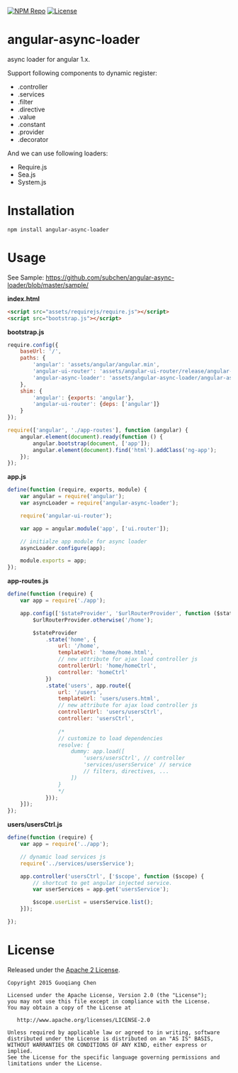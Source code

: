 [![NPM Repo](https://img.shields.io/npm/v/angular-async-loader.svg)](https://www.npmjs.com/package/angular-async-loader)
[![License](http://img.shields.io/badge/License-Apache_2-red.svg?style=flat)](http://www.apache.org/licenses/LICENSE-2.0)

# angular-async-loader

async loader for angular 1.x.

Support following components to dynamic register:

* .controller
* .services
* .filter
* .directive
* .value
* .constant
* .provider
* .decorator

And we can use following loaders:

* Require.js
* Sea.js
* System.js


# Installation

```shell
npm install angular-async-loader
```

# Usage

See Sample: https://github.com/subchen/angular-async-loader/blob/master/sample/

**index.html**

```html
<script src="assets/requirejs/require.js"></script>
<script src="bootstrap.js"></script>
```

**bootstrap.js**

```js
require.config({
    baseUrl: '/',
    paths: {
        'angular': 'assets/angular/angular.min',
        'angular-ui-router': 'assets/angular-ui-router/release/angular-ui-router.min',
        'angular-async-loader': 'assets/angular-async-loader/angular-async-loader'
    },
    shim: {
        'angular': {exports: 'angular'},
        'angular-ui-router': {deps: ['angular']}
    }
});

require(['angular', './app-routes'], function (angular) {
    angular.element(document).ready(function () {
        angular.bootstrap(document, ['app']);
        angular.element(document).find('html').addClass('ng-app');
    });
});
```

**app.js**

```js
define(function (require, exports, module) {
    var angular = require('angular');
    var asyncLoader = require('angular-async-loader');

    require('angular-ui-router');

    var app = angular.module('app', ['ui.router']);

    // initialze app module for async loader
    asyncLoader.configure(app);

    module.exports = app;
});
```

**app-routes.js**

```js
define(function (require) {
    var app = require('./app');

    app.config(['$stateProvider', '$urlRouterProvider', function ($stateProvider, $urlRouterProvider) {
        $urlRouterProvider.otherwise('/home');

        $stateProvider
            .state('home', {
                url: '/home',
                templateUrl: 'home/home.html',
                // new attribute for ajax load controller js
                controllerUrl: 'home/homeCtrl',
                controller: 'homeCtrl'
            })
            .state('users', app.route({
                url: '/users',
                templateUrl: 'users/users.html',
                // new attribute for ajax load controller js
                controllerUrl: 'users/usersCtrl',
                controller: 'usersCtrl',
                
                /* 
                // customize to load dependencies
                resolve: {
                    dummy: app.load([
                        'users/usersCtrl', // controller
                        'services/usersService' // service
                        // filters, directives, ...
                    ])
                }
                */
            }));
    }]);
});
```

**users/usersCtrl.js**

```js
define(function (require) {
    var app = require('../app');

    // dynamic load services js
    require('../services/usersService');

    app.controller('usersCtrl', ['$scope', function ($scope) {
        // shortcut to get angular injected service.
        var userServices = app.get('usersService');

        $scope.userList = usersService.list();
    }]);

});
```

# License

Released under the [Apache 2 License](http://www.apache.org/licenses/LICENSE-2.0).

```
Copyright 2015 Guoqiang Chen

Licensed under the Apache License, Version 2.0 (the "License");
you may not use this file except in compliance with the License.
You may obtain a copy of the License at

   http://www.apache.org/licenses/LICENSE-2.0

Unless required by applicable law or agreed to in writing, software
distributed under the License is distributed on an "AS IS" BASIS,
WITHOUT WARRANTIES OR CONDITIONS OF ANY KIND, either express or implied.
See the License for the specific language governing permissions and
limitations under the License.
```
